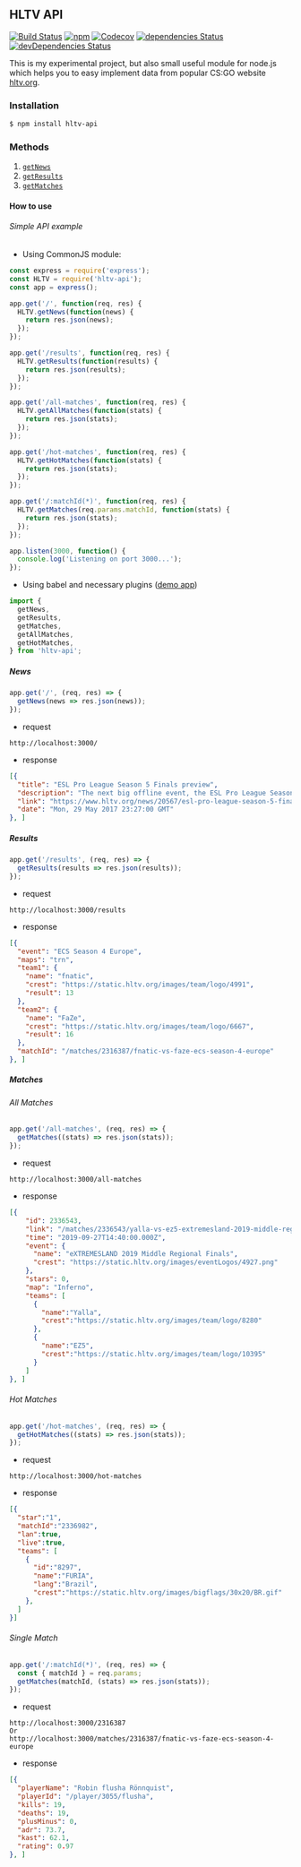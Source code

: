 ## HLTV API

[![Build Status](https://travis-ci.org/dajk/hltv-api.svg?branch=master)](https://travis-ci.org/dajk/hltv-api)
[![npm](https://img.shields.io/npm/v/hltv-api.svg)](http://npm.im/hltv-api)
[![Codecov](https://img.shields.io/codecov/c/github/dajk/hltv-api.svg?maxAge=2592000)](https://codecov.io/gh/dajk/hltv-api)
[![dependencies Status](https://david-dm.org/dajk/hltv-api/status.svg)](https://david-dm.org/dajk/hltv-api)
[![devDependencies Status](https://david-dm.org/dajk/hltv-api/dev-status.svg)](https://david-dm.org/dajk/hltv-api?type=dev)


This is my experimental project, but also small useful module for node.js which helps you to easy implement data from popular CS:GO website [hltv.org](http://www.hltv.org/).

### Installation

```bash
$ npm install hltv-api
```

### Methods

1. [`getNews`](#news)
2. [`getResults`](#results)
3. [`getMatches`](#matches)

#### How to use

###### Simple API example

- Using CommonJS module:

```js
const express = require('express');
const HLTV = require('hltv-api');
const app = express();

app.get('/', function(req, res) {
  HLTV.getNews(function(news) {
    return res.json(news);
  });
});

app.get('/results', function(req, res) {
  HLTV.getResults(function(results) {
    return res.json(results);
  });
});

app.get('/all-matches', function(req, res) {
  HLTV.getAllMatches(function(stats) {
    return res.json(stats);
  });
});

app.get('/hot-matches', function(req, res) {
  HLTV.getHotMatches(function(stats) {
    return res.json(stats);
  });
});

app.get('/:matchId(*)', function(req, res) {
  HLTV.getMatches(req.params.matchId, function(stats) {
    return res.json(stats);
  });
});

app.listen(3000, function() {
  console.log('Listening on port 3000...');
});
```

- Using babel and necessary plugins ([demo app](/demo-app/index.js))

```js
import {
  getNews,
  getResults,
  getMatches,
  getAllMatches,
  getHotMatches,
} from 'hltv-api';
```

##### News
```js
app.get('/', (req, res) => {
  getNews(news => res.json(news));
});
```

- request
```
http://localhost:3000/
```

- response
```json
[{
  "title": "ESL Pro League Season 5 Finals preview",
  "description": "The next big offline event, the ESL Pro League Season 5 Finals, is kicking off tomorrow, May 30, with the round-robin group stage. We have put together a preview where we delve into each of the 12 teams taking part in the $750,000 tournament.",
  "link": "https://www.hltv.org/news/20567/esl-pro-league-season-5-finals-preview",
  "date": "Mon, 29 May 2017 23:27:00 GMT"
}, ]
```

##### Results
```js
app.get('/results', (req, res) => {
  getResults(results => res.json(results));
});
```

- request
```
http://localhost:3000/results
```

- response
```json
[{
  "event": "ECS Season 4 Europe",
  "maps": "trn",
  "team1": {
    "name": "fnatic",
    "crest": "https://static.hltv.org/images/team/logo/4991",
    "result": 13
  },
  "team2": {
    "name": "FaZe",
    "crest": "https://static.hltv.org/images/team/logo/6667",
    "result": 16
  },
  "matchId": "/matches/2316387/fnatic-vs-faze-ecs-season-4-europe"
}, ]
```

##### Matches

###### All Matches

```js
app.get('/all-matches', (req, res) => {
  getMatches((stats) => res.json(stats));
});
```

- request
```
http://localhost:3000/all-matches
```

- response
```json
[{
    "id": 2336543,
    "link": "/matches/2336543/yalla-vs-ez5-extremesland-2019-middle-regional-finals",
    "time": "2019-09-27T14:40:00.000Z",
    "event": {
      "name": "eXTREMESLAND 2019 Middle Regional Finals",
      "crest": "https://static.hltv.org/images/eventLogos/4927.png"
    },
    "stars": 0,
    "map": "Inferno",
    "teams": [
      {
        "name":"Yalla",
        "crest":"https://static.hltv.org/images/team/logo/8280"
      },
      {
        "name":"EZ5",
        "crest":"https://static.hltv.org/images/team/logo/10395"
      }
    ]
}, ]
```

###### Hot Matches
```js
app.get('/hot-matches', (req, res) => {
  getHotMatches((stats) => res.json(stats));
});
```

- request
```
http://localhost:3000/hot-matches
```

- response
```json
[{
  "star":"1",
  "matchId":"2336982",
  "lan":true,
  "live":true,
  "teams": [
    {
      "id":"8297",
      "name":"FURIA",
      "lang":"Brazil",
      "crest":"https://static.hltv.org/images/bigflags/30x20/BR.gif"
    }, 
  ]
}]
```

###### Single Match
```js
app.get('/:matchId(*)', (req, res) => {
  const { matchId } = req.params;
  getMatches(matchId, (stats) => res.json(stats));
});
```

- request
```
http://localhost:3000/2316387
Or
http://localhost:3000/matches/2316387/fnatic-vs-faze-ecs-season-4-europe
```

- response
```json
[{
  "playerName": "Robin flusha Rönnquist",
  "playerId": "/player/3055/flusha",
  "kills": 19,
  "deaths": 19,
  "plusMinus": 0,
  "adr": 73.7,
  "kast": 62.1,
  "rating": 0.97
}, ]
```